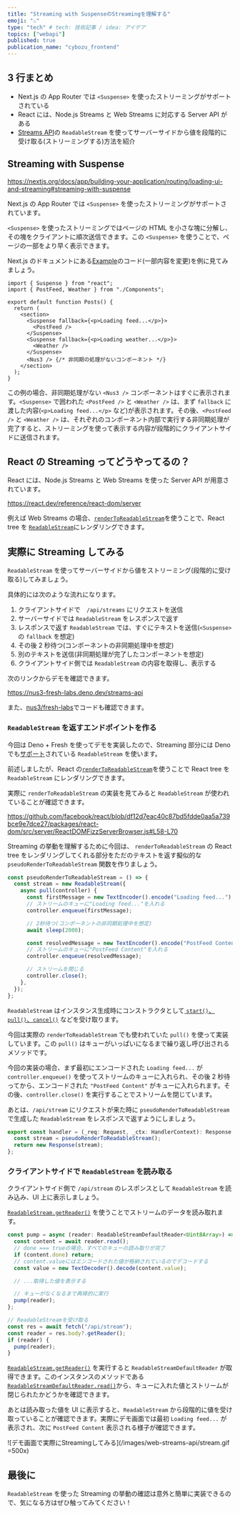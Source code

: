 ```yaml
---
title: "Streaming with SuspenseのStreamingを理解する"
emoji: "♨"
type: "tech" # tech: 技術記事 / idea: アイデア
topics: ["webapi"]
published: true
publication_name: "cybozu_frontend"
---
```


## 3 行まとめ

- Next.js の App Router では `<Suspense>` を使ったストリーミングがサポートされている
- React には、Node.js Streams と Web Streams に対応する Server API がある
- [Streams API](https://developer.mozilla.org/ja/docs/Web/API/Streams_API)の `ReadableStream` を使ってサーバーサイドから値を段階的に受け取る(ストリーミングする)方法を紹介

## Streaming with Suspense

https://nextjs.org/docs/app/building-your-application/routing/loading-ui-and-streaming#streaming-with-suspense

Next.js の App Router では `<Suspense>` を使ったストリーミングがサポートされています。

`<Suspense>` を使ったストリーミングではページの HTML を小さな塊に分解し、その塊をクライアントに順次送信できます。この `<Suspense>` を使うことで、ページの一部をより早く表示できます。

Next.js のドキュメントにある[Example](https://nextjs.org/docs/app/building-your-application/routing/loading-ui-and-streaming#example)のコード(一部内容を変更)を例に見てみましょう。

```tsx
import { Suspense } from "react";
import { PostFeed, Weather } from "./Components";

export default function Posts() {
  return (
    <section>
      <Suspense fallback={<p>Loading feed...</p>}>
        <PostFeed />
      </Suspense>
      <Suspense fallback={<p>Loading weather...</p>}>
        <Weather />
      </Suspense>
      <Nus3 /> {/* 非同期の処理がないコンポーネント */}
    </section>
  );
}
```

この例の場合、非同期処理がない `<Nus3 />` コンポーネントはすぐに表示されます。`<Suspense>` で囲われた `<PostFeed />` と `<Weather />` は、まず `fallback` に渡した内容(`<p>Loading feed...</p>` など)が表示されます。その後、`<PostFeed />` と `<Weather />` は、それぞれのコンポーネント内部で実行する非同期処理が完了すると、ストリーミングを使って表示する内容が段階的にクライアントサイドに送信されます。

## React の Streaming ってどうやってるの？

React には、Node.js Streams と Web Streams を使った Server API が用意されています。

https://react.dev/reference/react-dom/server

例えば Web Streams の場合、[`renderToReadableStream`](https://react.dev/reference/react-dom/server/renderToReadableStream)を使うことで、React tree を [`ReadableStream`](https://developer.mozilla.org/en-US/docs/Web/API/ReadableStream)にレンダリングできます。

## 実際に Streaming してみる

`ReadableStream` を使ってサーバーサイドから値をストリーミング(段階的に受け取る)してみましょう。

具体的には次のような流れになります。

1. クライアントサイドで　`/api/streams` にリクエストを送信
2. サーバーサイドでは `ReadableStream` をレスポンスで返す
3. レスポンスで返す `ReadableStream` では、すぐにテキストを送信(`<Suspense>` の `fallback` を想定)
4. その後 2 秒待つ(コンポーネントの非同期処理中を想定)
5. 別のテキストを送信(非同期処理が完了したコンポーネントを想定)
6. クライアントサイド側では `ReadableStream` の内容を取得し、表示する

次のリンクからデモを確認できます。

https://nus3-fresh-labs.deno.dev/streams-api

また、[nus3/fresh-labs](https://github.com/nus3/fresh-labs)でコードも確認できます。

### `ReadableStream` を返すエンドポイントを作る

今回は Deno + Fresh を使ってデモを実装したので、Streaming 部分には Deno でも[サポート](https://deno.land/api@v1.33.2?s=ReadableStream)されている `ReadableStream` を使います。

前述しましたが、React の[`renderToReadableStream`](https://react.dev/reference/react-dom/server/renderToReadableStream)を使うことで React tree を `ReadableStream` にレンダリングできます。

実際に `renderToReadableStream` の実装を見てみると `ReadableStream` が使われていることが確認できます。

https://github.com/facebook/react/blob/df12d7eac40c87bd5fdde0aa5a739bce9e7dce27/packages/react-dom/src/server/ReactDOMFizzServerBrowser.js#L58-L70

Streaming の挙動を理解するために今回は、 `renderToReadableStream` の React tree をレンダリングしてくれる部分をただのテキストを返す擬似的な `pseudoRenderToReadableStream` 関数を作りましょう。

```ts
const pseudoRenderToReadableStream = () => {
  const stream = new ReadableStream({
    async pull(controller) {
      const firstMessage = new TextEncoder().encode("Loading feed...");
      // ストリームのキューに"Loading feed..."を入れる
      controller.enqueue(firstMessage);

      // 2秒待つ(コンポーネントの非同期処理中を想定)
      await sleep(2000);

      const resolvedMessage = new TextEncoder().encode("PostFeed Content");
      // ストリームのキューに"PostFeed Content"を入れる
      controller.enqueue(resolvedMessage);

      // ストリームを閉じる
      controller.close();
    },
  });
};
```

`ReadableStream` はインスタンス生成時にコンストラクタとして[ `start()`、`pull()`、`cancel()`](https://developer.mozilla.org/ja/docs/Web/API/Streams_API/Using_readable_streams#readablestream_%E3%82%B3%E3%83%B3%E3%82%B9%E3%83%88%E3%83%A9%E3%82%AF%E3%82%BF%E3%83%BC) などを受け取ります。

今回は実際の `renderToReadableStream` でも使われていた `pull()` を使って実装しています。この `pull()` はキューがいっぱいになるまで繰り返し呼び出されるメソッドです。

今回の実装の場合、まず最初にエンコードされた `Loading feed...` が `controller.enqueue()` を使ってストリームのキューに入れられ、その後 2 秒待ってから、エンコードされた `"PostFeed Content"` がキューに入れられます。その後、`controller.close()` を実行することでストリームを閉じています。

あとは、`/api/stream` にリクエストが来た時に `pseudoRenderToReadableStream` で生成した `ReadableStream` をレスポンスで返すようにしましょう。

```ts:routes/api/stream.ts
export const handler = (_req: Request, _ctx: HandlerContext): Response => {
  const stream = pseudoRenderToReadableStream();
  return new Response(stream);
};
```

### クライアントサイドで `ReadableStream` を読み取る

クライアントサイド側で `/api/stream` のレスポンスとして `ReadableStream` を読み込み、UI 上に表示しましょう。

[`ReadableStream.getReader()`](https://developer.mozilla.org/ja/docs/Web/API/ReadableStream/getReader) を使うことでストリームのデータを読み取れます。

```ts
const pump = async (reader: ReadableStreamDefaultReader<Uint8Array>) => {
  const content = await reader.read();
  // done === trueの場合、すべてのキューの読み取りが完了
  if (content.done) return;
  // content.valueにはエンコードされた値が格納されているのでデコードする
  const value = new TextDecoder().decode(content.value);

  // ...取得した値を表示する

  // キューがなくなるまで再帰的に実行
  pump(reader);
};

// ReadableStreamを受け取る
const res = await fetch("/api/stream");
const reader = res.body?.getReader();
if (reader) {
  pump(reader);
}
```

[`ReadableStream.getReader()`](https://developer.mozilla.org/ja/docs/Web/API/ReadableStream/getReader) を実行すると `ReadableStreamDefaultReader` が取得できます。このインスタンスのメソッドである[`ReadableStreamDefaultReader.read()`](https://developer.mozilla.org/ja/docs/Web/API/ReadableStreamDefaultReader/read)から、キューに入れた値とストリームが閉じられたかどうかを確認できます。

あとは読み取った値を UI に表示すると、`ReadableStream` から段階的に値を受け取っていることが確認できます。実際にデモ画面では最初 `Loading feed...` が表示され、次に `PostFeed Content` 表示される様子が確認できます。

![デモ画面で実際にStreamingしてみる](/images/web-streams-api/stream.gif =500x)

## 最後に

`ReadableStream` を使った Streaming の挙動の確認は意外と簡単に実装できるので、気になる方はぜひ触ってみてください！
